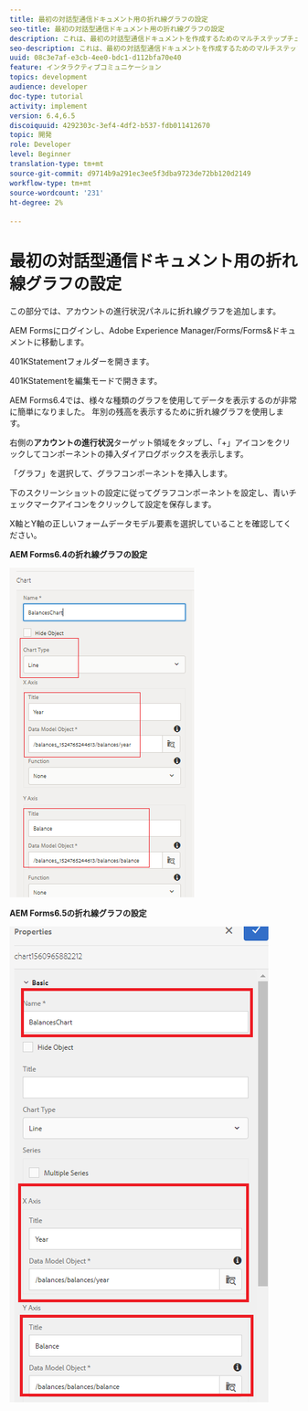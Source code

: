 ```yaml
---
title: 最初の対話型通信ドキュメント用の折れ線グラフの設定
seo-title: 最初の対話型通信ドキュメント用の折れ線グラフの設定
description: これは、最初の対話型通信ドキュメントを作成するためのマルチステップチュートリアルのパート8です。 この部分では、アカウントの進行状況パネルに折れ線グラフを追加します。
seo-description: これは、最初の対話型通信ドキュメントを作成するためのマルチステップチュートリアルのパート8です。 この部分では、アカウントの進行状況パネルに折れ線グラフを追加します。
uuid: 08c3e7af-e3cb-4ee0-bdc1-d112bfa70e40
feature: インタラクティブコミュニケーション
topics: development
audience: developer
doc-type: tutorial
activity: implement
version: 6.4,6.5
discoiquuid: 4292303c-3ef4-4df2-b537-fdb011412670
topic: 開発
role: Developer
level: Beginner
translation-type: tm+mt
source-git-commit: d9714b9a291ec3ee5f3dba9723de72bb120d2149
workflow-type: tm+mt
source-wordcount: '231'
ht-degree: 2%

---
```



# 最初の対話型通信ドキュメント用の折れ線グラフの設定

この部分では、アカウントの進行状況パネルに折れ線グラフを追加します。

AEM Formsにログインし、Adobe Experience Manager/Forms/Forms&amp;ドキュメントに移動します。

401KStatementフォルダーを開きます。

401KStatementを編集モードで開きます。

AEM Forms6.4では、様々な種類のグラフを使用してデータを表示するのが非常に簡単になりました。 年別の残高を表示するために折れ線グラフを使用します。

右側の&#x200B;**アカウントの進行状況**&#x200B;ターゲット領域をタップし、「+」アイコンをクリックしてコンポーネントの挿入ダイアログボックスを表示します。

「グラフ」を選択して、グラフコンポーネントを挿入します。

下のスクリーンショットの設定に従ってグラフコンポーネントを設定し、青いチェックマークアイコンをクリックして設定を保存します。

X軸とY軸の正しいフォームデータモデル要素を選択していることを確認してください。

**AEM Forms6.4の折れ線グラフの設定**

![linechart64](assets/linechart.png)

**AEM Forms6.5の折れ線グラフの設定**

![linechart64](assets/linechart65.PNG)


